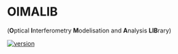 # OIMALIB

(**O**ptical **I**nterferometry **M**odelisation and **A**nalysis **LIB**rary)

[![version](http://img.shields.io/badge/OIMALIB-v0.4dev-orange.svg?style=flat)](https://github.com/DrSoulain/oimalib/)
